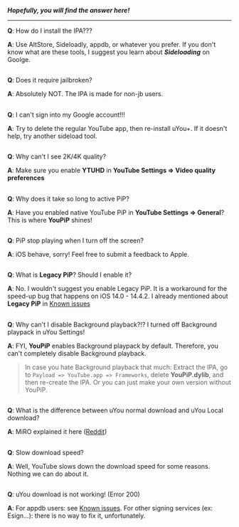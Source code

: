 **_Hopefully, you will find the answer here!_**
***

**Q**: How do I install the IPA???

**A**: Use AltStore, Sideloadly, appdb, or whatever you prefer. If you don't know what are these tools, I suggest you learn about **_Sideloading_** on Goolge. 
##

**Q**: Does it require jailbroken?

**A**: Absolutely NOT. The IPA is made for non-jb users.
##

**Q**: I can't sign into my Google account!!!

**A**: Try to delete the regular YouTube app, then re-install uYou+. If it doesn't help, try another sideload tool.
##

**Q**: Why can't I see 2K/4K quality?

**A**: Make sure you enable **YTUHD** in **YouTube Settings => Video quality preferences**
##

**Q**: Why does it take so long to active PiP? 

**A**: Have you enabled native YouTube PiP in **YouTube Settings => General**? This is where **YouPiP** shines! 
##

**Q**: PiP stop playing when I turn off the screen?

**A**: iOS behave, sorry! Feel free to submit a feedback to Apple.
##

**Q**: What is **Legacy PiP**? Should I enable it?

**A**: No. I wouldn't suggest you enable Legacy PiP. It is a workaround for the speed-up bug that happens on iOS 14.0 - 14.4.2. I already mentioned about **Legacy PiP** in [Known issues](#known-issues)
##

**Q**: Why can't I disable Background playback?!? I turned off Background playpack in uYou Settings!

**A**: FYI, **YouPiP** enables Background playpack by default. Therefore, you can't completely disable Background playback.

> In case you hate Background playback that much: Extract the IPA, go to `Payload => YouTube.app => Frameworks`, delete **YouPiP.dylib**, and then re-create the IPA. Or you can just make your own version without YouPiP.
##

**Q**: What is the difference between uYou normal download and uYou Local download?

**A**: MiRO explained it here ([Reddit](https://www.reddit.com/r/jailbreak/comments/p5jekg/update_uyou_added_uyoulocal_feature_and_much_more/))
##

**Q**: Slow download speed?

**A**: Well, YouTube slows down the download speed for some reasons. Nothing we can do about it.
##

**Q**: uYou download is not working! (Error 200)

**A**: For appdb users: see [Known issues](#known-issues). For other signing services (ex: Esign...): there is no way to fix it, unfortunately.
